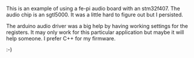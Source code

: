 This is an example of using a fe-pi audio board with an stm32f407.
The audio chip is an sgtl5000.
It was a little hard to figure out but I persisted.

The arduino audio driver was a big help by having working settings for the registers.
It may only work for this particular application but maybe it will help someone.
I prefer C++ for my firmware.

:-)

